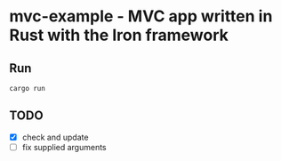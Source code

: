 # mvc-example - MVC app written in Rust with the Iron framework

## Run

```
cargo run
```

## TODO

- [x] check and update
- [ ] fix supplied arguments
